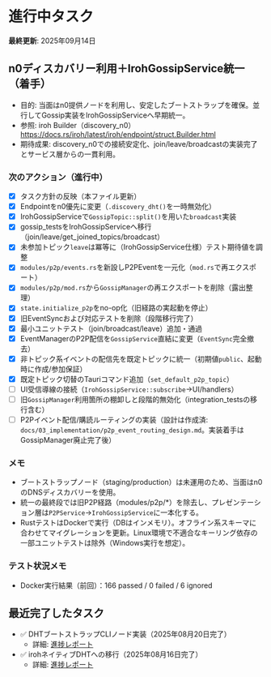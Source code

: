 # 進行中タスク

**最終更新**: 2025年09月14日

## n0ディスカバリー利用＋IrohGossipService統一（着手）
- 目的: 当面はn0提供ノードを利用し、安定したブートストラップを確保。並行してGossip実装をIrohGossipServiceへ早期統一。
- 参照: iroh Builder（discovery_n0）https://docs.rs/iroh/latest/iroh/endpoint/struct.Builder.html
- 期待成果: discovery_n0での接続安定化、join/leave/broadcastの実装完了とサービス層からの一貫利用。

### 次のアクション（進行中）
- [x] タスク方針の反映（本ファイル更新）
- [x] Endpointをn0優先に変更（`.discovery_dht()`を一時無効化）
- [x] IrohGossipServiceで`GossipTopic::split()`を用いた`broadcast`実装
- [x] gossip_testsをIrohGossipServiceへ移行（join/leave/get_joined_topics/broadcast）
- [x] 未参加トピック`leave`は冪等に（IrohGossipService仕様）テスト期待値を調整
- [x] `modules/p2p/events.rs`を新設しP2PEventを一元化（`mod.rs`で再エクスポート）
- [x] `modules/p2p/mod.rs`から`GossipManager`の再エクスポートを削除（露出整理）
- [x] `state.initialize_p2p`をno-op化（旧経路の実起動を停止）
- [x] 旧EventSyncおよび対応テストを削除（段階移行完了）
- [x] 最小ユニットテスト（join/broadcast/leave）追加・通過
- [x] EventManagerのP2P配信を`GossipService`直結に変更（`EventSync`完全撤去）
- [x] 非トピック系イベントの配信先を既定トピックに統一（初期値`public`、起動時に作成/参加保証）
- [x] 既定トピック切替のTauriコマンド追加（`set_default_p2p_topic`）
- [ ] UI受信導線の接続（`IrohGossipService::subscribe`→UI/handlers）
- [ ] 旧`GossipManager`利用箇所の棚卸しと段階的無効化（integration_testsの移行含む）
- [ ] P2Pイベント配信/購読ルーティングの実装（設計は作成済: `docs/03_implementation/p2p_event_routing_design.md`。実装着手はGossipManager廃止完了後）

### メモ
- ブートストラップノード（staging/production）は未運用のため、当面はn0のDNSディスカバリーを使用。
- 統一の最終段では旧P2P経路（modules/p2p/*）を除去し、プレゼンテーション層は`P2PService`→`IrohGossipService`に一本化する。
- RustテストはDockerで実行（DBはインメモリ）。オフライン系スキーマに合わせてマイグレーションを更新。Linux環境で不適合なキーリング依存の一部ユニットテストは除外（Windows実行を想定）。

### テスト状況メモ
- Docker実行結果（前回）：166 passed / 0 failed / 6 ignored

## 最近完了したタスク
- ✅ DHTブートストラップCLIノード実装（2025年08月20日完了）
  - 詳細: [進捗レポート](../../progressReports/2025-08-20_dht-bootstrap-cli-node.md)
- ✅ irohネイティブDHTへの移行（2025年08月16日完了）
  - 詳細: [進捗レポート](../../progressReports/2025-08-16_iroh-dht-migration.md)

